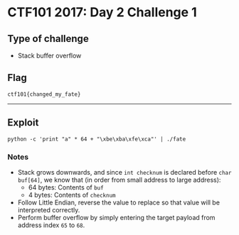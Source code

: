 # CTF101 2017: Day 2 Challenge 1

## Type of challenge

- Stack buffer overflow

## Flag

```
ctf101{changed_my_fate}
```

---

## Exploit

```shell
python -c 'print "a" * 64 + "\xbe\xba\xfe\xca"' | ./fate
```

### Notes

- Stack grows downwards, and since `int checknum` is declared before `char buf[64]`, we know that (in order from small address to large address):
    - 64 bytes: Contents of `buf`
    - 4 bytes: Contents of `checknum`
- Follow Little Endian, reverse the value to replace so that value will be interpreted correctly.
- Perform buffer overflow by simply entering the target payload from address index `65` to `68`.
